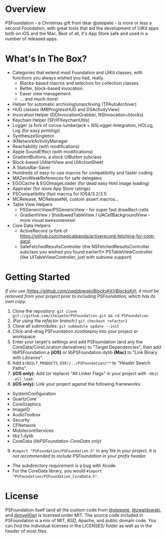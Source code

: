 Overview
========

PSFoundation - a Christmas gift from dear @steipete - is more or less a second Foundation, with great tools that aid the development of UIKit apps both on iOS and the Mac.  Best of all, it's App Store safe and used in a number of released apps.

What's In The Box?
==================

* Categories that extend most Foundation and UIKit classes, with functions you always wished you had, really.
  * Blocks-based macros and selectors for collection classes.
  * Better, block-based invocation.
  * Easer view management.
  * ... and much more! 
* Helper for automatic archiving/unarchiving (TPAutoArchiver)
* HUD classes (MBProgressHUD and DSActivityView)
* Invocation Helper (DDInvocationGrabber, NSInvocation+blocks)
* Keychain Helper (SFHFKeychainUtils)
* Logger (a fork of cocoa-lumberjack + NSLogger-Integration, HOLog, Log (for easy printing))
* SynthesizeSingleton
* IKNetworkActivityManager
* Reachability (with modifications)
* Apple SoundEffect (with modifications)
* GradientButtons, a stock UIButton subclass
* Block-based UIAlertView and UIActionSheet
* A StatusBar-Saver
* Hundreds of easy-to-use macros for compatibility and faster coding
* MAZeroWeakReferences for safe delegates
* EGOCache & EGOImageLoader (for dead easy html image loading)
* Appirater (for more App Store ratings)
* PSCompatibility (fast macros for IOS4/3.2/3.1)
* MCRelease, MCReleaseNil, custom assert macros...
* Table View Helpers
  * PSGenericView/PSGenericView - for super fast drawRect-cells
  * GradientView / ShadowedTableView / UACellBackgroundView - more visual awesomeness!
* Core Data Helpers
  * ActiveRecord (a fork of https://github.com/magicalpanda/activerecord-fetching-for-core-data)
  * SafeFetchedResultsController (the NSFetchedResultsController subclass you wished you found earlier!)* PSTableViewController (like UITableViewController, just with subview support)

Getting Started
===============

_If you use [https://github.com/zwaldowski/BlocksKit](BlocksKit), it must be removed from your project prior to including PSFoundation, which has its own copy._

1. Clone the repository:  ````git clone git://github.com/steipete/PSFoundation.git && cd PSFoundation````
2. _(For using the refactor branch:)_  ````git checkout refactor2````
3. Clone all submodules: ````git submodule update --init````
4.  Click-and-drag PSFoundation.xcodoeproj into your project or workspace.
5.  Enter your target's settings and add PSFoundation (and any the CoreData/CoreLocation derivatives) to "Target Dependencies", then add libPSFoundation.a **(iOS)** or libPSFoundation.dylib **(Mac)** to "Link Binary with Libraries".
6.  Add `$(BUILT_PRODUCTS_DIR)/../PSFoundation/**` to "Header Search Paths".
7.  **(iOS only):**  Add (or replace) "All Linker Flags" in your project with `-ObjC -all_load`.
8.  **(iOS only):**  Link your project against the following frameworks:
  * SystemConfiguration
  * QuartzCore
  * CoreGraphics
  * ImageIO
  * AudioToolbox
  * Security
  * CFNetwork
  * MobilecoreServices
  * libz.1.dylib
  * CoreData (_libPSFoundation-CoreData only_)
9.  `#import "PSFoundation/PSFoundation.h"` in any file in your project.  _It is not recommended to include PSFoundation in your prefix header._
  * The subdirectory requirement is a bug with Xcode.
  * For the CoreData library, you would `#import "PSFoundation/PSFoundation_CoreData.h"`.

License
=======

PSFoundation itself (and all the custom code from [@steipete](https://github.com/steipete), [@zwaldowski](https://github.com/zwaldowski), and [@myell0w](https://github.com/myell0w)) is licensed under MIT.  The source code included in PSFoundation is a mix of MIT, BSD, Apache, and public domain code.  You can find the individual licenses in the LICENSES/ folder as well as in the header of most files.